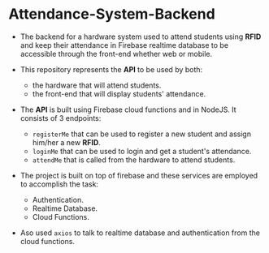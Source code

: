 # Attendance-System-Backend
* The backend for a hardware system used to attend students using **RFID** and keep their attendance in Firebase realtime 
database to be accessible through the front-end whether web or mobile.

* This repository represents the **API** to be used by both:
  * the hardware that will attend students.
  * the front-end that will display students' attendance.

* The **API** is built using Firebase cloud functions and in NodeJS. It consists of 3 endpoints:
  * ` registerMe ` that can be used to register a new student and assign him/her a new **RFID**.
  * ` loginMe ` that can be used to login and get a student's attendance.
  * ` attendMe ` that is called from the hardware to attend students.
  
* The project is built on top of firebase and these services are employed to accomplish the task:
  * Authentication.
  * Realtime Database.
  * Cloud Functions.
  
* Aso used ` axios ` to talk to realtime database and authentication from the cloud functions.
